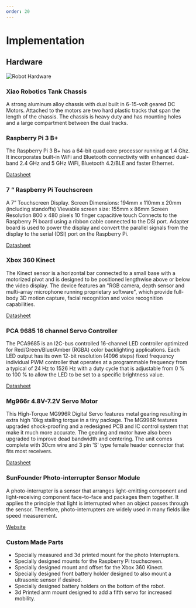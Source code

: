 ```yaml
---
order: 20
---
```


# Implementation

## Hardware
![Robot Hardware](/assets/images/robot-hardware.jpg)

### Xiao Robotics Tank Chassis

A strong aluminum alloy chassis with dual built in 6-15-volt geared DC Motors. Attached to the motors are two hard plastic tracks that span the length of the chassis. The chassis is heavy duty and has mounting holes and a large compartment between the dual tracks.

### Raspberry Pi 3 B+

The Raspberry Pi 3 B+ has a 64-bit quad core processor running at 1.4 Ghz. It incorporates built-in WiFi and Bluetooth connectivity with enhanced dual-band 2.4 GHz and 5 GHz WiFi, Bluetooth 4.2/BLE and faster Ethernet.

[Datasheet](https://static.raspberrypi.org/files/product-briefs/Raspberry-Pi-Model-Bplus-Product-Brief.pdf)

### 7 “ Raspberry Pi Touchscreen

A 7” Touchscreen Display. Screen Dimensions: 194mm x 110mm x 20mm (including standoffs) Viewable screen size: 155mm x 86mm Screen Resolution 800 x 480 pixels 10 finger capacitive touch Connects to the Raspberry Pi board using a ribbon cable connected to the DSI port. Adapter board is used to power the display and convert the parallel signals from the display to the serial (DSI) port on the Raspberry Pi.

[Datasheet](http://www.farnell.com/datasheets/1958036.pdf)

### Xbox 360 Kinect

The Kinect sensor is a horizontal bar connected to a small base with a motorized pivot and is designed to be positioned lengthwise above or below the video display. The device features an "RGB camera, depth sensor and multi-array microphone running proprietary software", which provide full-body 3D motion capture, facial recognition and voice recognition capabilities.

[Datasheet](https://zoomicon.wordpress.com/2015/07/28/kinect-for-xbox-360-and-kinect-for-windows-kfw-v1-specs/)

### PCA 9685 16 channel Servo Controller

The PCA9685 is an I2C-bus controlled 16-channel LED controller optimized for Red/Green/Blue/Amber (RGBA) color backlighting applications. Each LED output has its own 12-bit resolution (4096 steps) fixed frequency individual PWM controller that operates at a programmable frequency from a typical of 24 Hz to 1526 Hz with a duty cycle that is adjustable from 0 % to 100 % to allow the LED to be set to a specific brightness value. 

[Datasheet](https://cdn-shop.adafruit.com/datasheets/PCA9685.pdf)

### Mg966r 4.8V-7.2V Servo Motor

This High-Torque MG996R Digital Servo features metal gearing resulting in extra high 10kg stalling torque in a tiny package. The MG996R features upgraded shock-proofing and a redesigned PCB and IC control system that make it much more accurate. The gearing and motor have also been upgraded to improve dead bandwidth and centering. The unit comes complete with 30cm wire and 3 pin 'S' type female header connector that fits most receivers.

[Datasheet](https://www.electronicoscaldas.com/datasheet/MG996R_Tower-Pro.pdf)

### SunFounder Photo-interrupter Sensor Module

A photo-interrupter is a sensor that arranges light-emitting component and light-receiving component face-to-face and packages them together. It applies the principle that light is interrupted when an object passes through the sensor. Therefore, photo-interrupters are widely used in many fields like speed measurement. 

[Website](https://www.sunfounder.com/learn/lesson-12-photo-interrupter-sensor-kit-v2-0-for-b-plus.html)

### Custom Made Parts

* Specially measured and 3d printed mount for the photo Interrupters.
* Specially designed mounts for the Raspberry Pi touchscreen.
* Specially designed mount and offset for the Xbox 360 Kinect.
* Specially designed front battery holder designed to also mount a ultrasonic sensor if desired.
* Specially designed battery holders on the bottom of the robot.
* 3d Printed arm mount designed to add a fifth servo for increased mobility.


